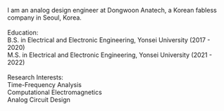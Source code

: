 I am an analog design engineer at Dongwoon Anatech, a Korean fabless company in Seoul, Korea.
<br>
<br>
Education:<br>
B.S. in Electrical and Electronic Engineering, Yonsei University (2017 - 2020)<br>
M.S. in Electrical and Electronic Engineering, Yonsei University (2021 - 2022)<br>
<br>
Research Interests:<br>
Time-Frequency Analysis<br>
Computational Electromagnetics<br>
Analog Circuit Design<br>



<!--
**spark-yonsei/spark-yonsei** is a ✨ _special_ ✨ repository because its `README.md` (this file) appears on your GitHub profile.

Here are some ideas to get you started:

- 🔭 I’m currently working on ...
- 🌱 I’m currently learning ...
- 👯 I’m looking to collaborate on ...
- 🤔 I’m looking for help with ...
- 💬 Ask me about ...
- 📫 How to reach me: ...
- 😄 Pronouns: ...
- ⚡ Fun fact: ...
-->
